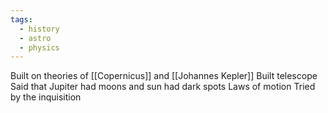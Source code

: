 ```yaml
---
tags:
  - history
  - astro
  - physics
---
```

Built on theories of [[Copernicus]] and [[Johannes Kepler]]
Built telescope
Said that Jupiter had moons and sun had dark spots
Laws of motion
Tried by the inquisition